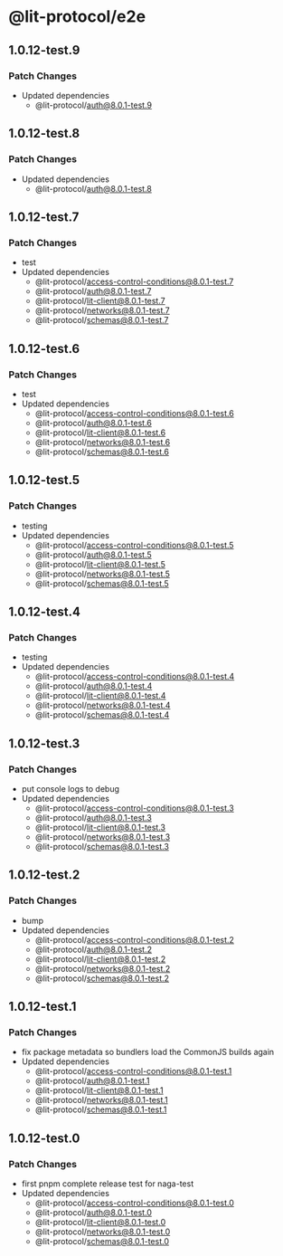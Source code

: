 # @lit-protocol/e2e

## 1.0.12-test.9

### Patch Changes

- Updated dependencies
  - @lit-protocol/auth@8.0.1-test.9

## 1.0.12-test.8

### Patch Changes

- Updated dependencies
  - @lit-protocol/auth@8.0.1-test.8

## 1.0.12-test.7

### Patch Changes

- test
- Updated dependencies
  - @lit-protocol/access-control-conditions@8.0.1-test.7
  - @lit-protocol/auth@8.0.1-test.7
  - @lit-protocol/lit-client@8.0.1-test.7
  - @lit-protocol/networks@8.0.1-test.7
  - @lit-protocol/schemas@8.0.1-test.7

## 1.0.12-test.6

### Patch Changes

- test
- Updated dependencies
  - @lit-protocol/access-control-conditions@8.0.1-test.6
  - @lit-protocol/auth@8.0.1-test.6
  - @lit-protocol/lit-client@8.0.1-test.6
  - @lit-protocol/networks@8.0.1-test.6
  - @lit-protocol/schemas@8.0.1-test.6

## 1.0.12-test.5

### Patch Changes

- testing
- Updated dependencies
  - @lit-protocol/access-control-conditions@8.0.1-test.5
  - @lit-protocol/auth@8.0.1-test.5
  - @lit-protocol/lit-client@8.0.1-test.5
  - @lit-protocol/networks@8.0.1-test.5
  - @lit-protocol/schemas@8.0.1-test.5

## 1.0.12-test.4

### Patch Changes

- testing
- Updated dependencies
  - @lit-protocol/access-control-conditions@8.0.1-test.4
  - @lit-protocol/auth@8.0.1-test.4
  - @lit-protocol/lit-client@8.0.1-test.4
  - @lit-protocol/networks@8.0.1-test.4
  - @lit-protocol/schemas@8.0.1-test.4

## 1.0.12-test.3

### Patch Changes

- put console logs to debug
- Updated dependencies
  - @lit-protocol/access-control-conditions@8.0.1-test.3
  - @lit-protocol/auth@8.0.1-test.3
  - @lit-protocol/lit-client@8.0.1-test.3
  - @lit-protocol/networks@8.0.1-test.3
  - @lit-protocol/schemas@8.0.1-test.3

## 1.0.12-test.2

### Patch Changes

- bump
- Updated dependencies
  - @lit-protocol/access-control-conditions@8.0.1-test.2
  - @lit-protocol/auth@8.0.1-test.2
  - @lit-protocol/lit-client@8.0.1-test.2
  - @lit-protocol/networks@8.0.1-test.2
  - @lit-protocol/schemas@8.0.1-test.2

## 1.0.12-test.1

### Patch Changes

- fix package metadata so bundlers load the CommonJS builds again
- Updated dependencies
  - @lit-protocol/access-control-conditions@8.0.1-test.1
  - @lit-protocol/auth@8.0.1-test.1
  - @lit-protocol/lit-client@8.0.1-test.1
  - @lit-protocol/networks@8.0.1-test.1
  - @lit-protocol/schemas@8.0.1-test.1

## 1.0.12-test.0

### Patch Changes

- first pnpm complete release test for naga-test
- Updated dependencies
  - @lit-protocol/access-control-conditions@8.0.1-test.0
  - @lit-protocol/auth@8.0.1-test.0
  - @lit-protocol/lit-client@8.0.1-test.0
  - @lit-protocol/networks@8.0.1-test.0
  - @lit-protocol/schemas@8.0.1-test.0

